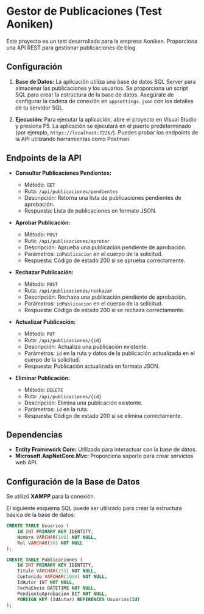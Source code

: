 # Gestor de Publicaciones (Test Aoniken)

Este proyecto es un test desarrollado para la empresa Aoniken. Proporciona una API REST para gestionar publicaciones de blog.

## Configuración

1. **Base de Datos:** La aplicación utiliza una base de datos SQL Server para almacenar las publicaciones y los usuarios. Se proporciona un script SQL para crear la estructura de la base de datos. Asegúrate de configurar la cadena de conexión en `appsettings.json` con los detalles de tu servidor SQL.

2. **Ejecución:** Para ejecutar la aplicación, abre el proyecto en Visual Studio y presiona F5. La aplicación se ejecutará en el puerto predeterminado (por ejemplo, `https://localhost:7226/`). Puedes probar los endpoints de la API utilizando herramientas como Postman.

## Endpoints de la API

- **Consultar Publicaciones Pendientes:**
  - Método: `GET`
  - Ruta: `/api/publicaciones/pendientes`
  - Descripción: Retorna una lista de publicaciones pendientes de aprobación.
  - Respuesta: Lista de publicaciones en formato JSON.

- **Aprobar Publicación:**
  - Método: `POST`
  - Ruta: `/api/publicaciones/aprobar`
  - Descripción: Aprueba una publicación pendiente de aprobación.
  - Parámetros: `idPublicacion` en el cuerpo de la solicitud.
  - Respuesta: Código de estado 200 si se aprueba correctamente.

- **Rechazar Publicación:**
  - Método: `POST`
  - Ruta: `/api/publicaciones/rechazar`
  - Descripción: Rechaza una publicación pendiente de aprobación.
  - Parámetros: `idPublicacion` en el cuerpo de la solicitud.
  - Respuesta: Código de estado 200 si se rechaza correctamente.

- **Actualizar Publicación:**
  - Método: `PUT`
  - Ruta: `/api/publicaciones/{id}`
  - Descripción: Actualiza una publicación existente.
  - Parámetros: `id` en la ruta y datos de la publicación actualizada en el cuerpo de la solicitud.
  - Respuesta: Publicación actualizada en formato JSON.

- **Eliminar Publicación:**
  - Método: `DELETE`
  - Ruta: `/api/publicaciones/{id}`
  - Descripción: Elimina una publicación existente.
  - Parámetros: `id` en la ruta.
  - Respuesta: Código de estado 200 si se elimina correctamente.

## Dependencias

- **Entity Framework Core:** Utilizado para interactuar con la base de datos.
- **Microsoft.AspNetCore.Mvc:** Proporciona soporte para crear servicios web API.

## Configuración de la Base de Datos

Se utilizó **XAMPP** para la conexión.

El siguiente esquema SQL puede ser utilizado para crear la estructura básica de la base de datos:

```sql
CREATE TABLE Usuarios (
    Id INT PRIMARY KEY IDENTITY,
    Nombre VARCHAR(100) NOT NULL,
    Rol VARCHAR(50) NOT NULL
);

CREATE TABLE Publicaciones (
    Id INT PRIMARY KEY IDENTITY,
    Titulo VARCHAR(255) NOT NULL,
    Contenido VARCHAR(1000) NOT NULL,
    IdAutor INT NOT NULL,
    FechaEnvio DATETIME NOT NULL,
    PendienteAprobacion BIT NOT NULL,
    FOREIGN KEY (IdAutor) REFERENCES Usuarios(Id)
);
